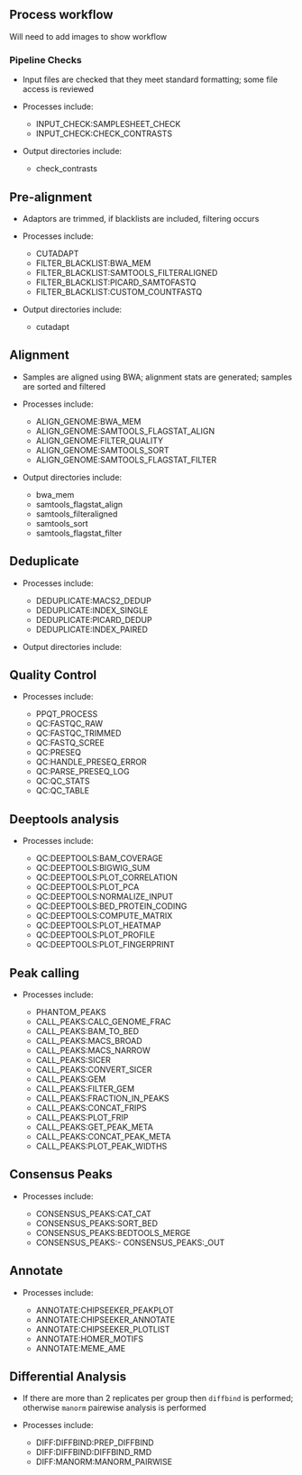 ## Process workflow

Will need to add images to show workflow 

### Pipeline Checks
- Input files are checked that they meet standard formatting; some file access is reviewed

- Processes include:

    - INPUT_CHECK:SAMPLESHEET_CHECK 
    - INPUT_CHECK:CHECK_CONTRASTS

- Output directories include:
    
    - check_contrasts

## Pre-alignment
- Adaptors are trimmed, if blacklists are included, filtering occurs

- Processes include:

    - CUTADAPT
    - FILTER_BLACKLIST:BWA_MEM
    - FILTER_BLACKLIST:SAMTOOLS_FILTERALIGNED
    - FILTER_BLACKLIST:PICARD_SAMTOFASTQ
    - FILTER_BLACKLIST:CUSTOM_COUNTFASTQ

- Output directories include:
    
    - cutadapt

## Alignment
- Samples are aligned using BWA; alignment stats are generated; samples are sorted and filtered

- Processes include:

    - ALIGN_GENOME:BWA_MEM
    - ALIGN_GENOME:SAMTOOLS_FLAGSTAT_ALIGN
    - ALIGN_GENOME:FILTER_QUALITY
    - ALIGN_GENOME:SAMTOOLS_SORT
    - ALIGN_GENOME:SAMTOOLS_FLAGSTAT_FILTER

- Output directories include:

    - bwa_mem
    - samtools_flagstat_align
    - samtools_filteraligned
    - samtools_sort
    - samtools_flagstat_filter

## Deduplicate
- Processes include:

    - DEDUPLICATE:MACS2_DEDUP
    - DEDUPLICATE:INDEX_SINGLE
    - DEDUPLICATE:PICARD_DEDUP
    - DEDUPLICATE:INDEX_PAIRED

- Output directories include:

## Quality Control
- Processes include:
    
    - PPQT_PROCESS
    - QC:FASTQC_RAW
    - QC:FASTQC_TRIMMED
    - QC:FASTQ_SCREE
    - QC:PRESEQ
    - QC:HANDLE_PRESEQ_ERROR
    - QC:PARSE_PRESEQ_LOG 
    - QC:QC_STATS
    - QC:QC_TABLE

## Deeptools analysis
- Processes include:

    - QC:DEEPTOOLS:BAM_COVERAGE
    - QC:DEEPTOOLS:BIGWIG_SUM
    - QC:DEEPTOOLS:PLOT_CORRELATION
    - QC:DEEPTOOLS:PLOT_PCA
    - QC:DEEPTOOLS:NORMALIZE_INPUT
    - QC:DEEPTOOLS:BED_PROTEIN_CODING
    - QC:DEEPTOOLS:COMPUTE_MATRIX
    - QC:DEEPTOOLS:PLOT_HEATMAP
    - QC:DEEPTOOLS:PLOT_PROFILE
    - QC:DEEPTOOLS:PLOT_FINGERPRINT

## Peak calling
- Processes include:

    - PHANTOM_PEAKS
    - CALL_PEAKS:CALC_GENOME_FRAC
    - CALL_PEAKS:BAM_TO_BED
    - CALL_PEAKS:MACS_BROAD
    - CALL_PEAKS:MACS_NARROW
    - CALL_PEAKS:SICER
    - CALL_PEAKS:CONVERT_SICER
    - CALL_PEAKS:GEM
    - CALL_PEAKS:FILTER_GEM
    - CALL_PEAKS:FRACTION_IN_PEAKS
    - CALL_PEAKS:CONCAT_FRIPS
    - CALL_PEAKS:PLOT_FRIP
    - CALL_PEAKS:GET_PEAK_META
    - CALL_PEAKS:CONCAT_PEAK_META
    - CALL_PEAKS:PLOT_PEAK_WIDTHS

## Consensus Peaks
- Processes include:

    - CONSENSUS_PEAKS:CAT_CAT
    - CONSENSUS_PEAKS:SORT_BED
    - CONSENSUS_PEAKS:BEDTOOLS_MERGE
    - CONSENSUS_PEAKS:- CONSENSUS_PEAKS:_OUT

## Annotate
- Processes include:

    - ANNOTATE:CHIPSEEKER_PEAKPLOT
    - ANNOTATE:CHIPSEEKER_ANNOTATE
    - ANNOTATE:CHIPSEEKER_PLOTLIST
    - ANNOTATE:HOMER_MOTIFS
    - ANNOTATE:MEME_AME

## Differential Analysis
- If there are more than 2 replicates per group then `diffbind` is performed; otherwise `manorm` pairewise analysis is performed

- Processes include:
 
    - DIFF:DIFFBIND:PREP_DIFFBIND
    - DIFF:DIFFBIND:DIFFBIND_RMD
    - DIFF:MANORM:MANORM_PAIRWISE